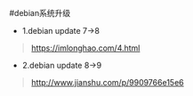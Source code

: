 #debian系统升级


* 1.debian update 7->8
>https://imlonghao.com/4.html


* 2.debian update 8->9
>http://www.jianshu.com/p/9909766e15e6
